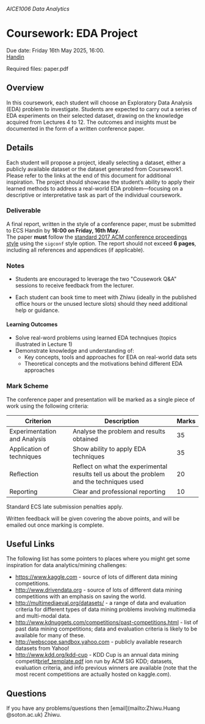 *AICE1006 Data Analytics*

# Coursework: EDA Project

Due date: Friday 16th May 2025, 16:00.  
[Handin](TBD)

Required files: paper.pdf

## Overview
In this coursework, each student will choose an Exploratory Data Analysis (EDA) problem to investigate. Students are expected to carry out a series of EDA experiments on their selected dataset, drawing on the knowledge acquired from Lectures 4 to 12. The outcomes and insights must be documented in the form of a written conference paper.


## Details

Each student will propose a project, ideally selecting a dataset, either a publicly available dataset or the dataset generated from Coursework1. Please refer to the links at the end of this document for additional inspiration. The project should showcase the student’s ability to apply their learned methods to address a real-world EDA problem—focusing on a descriptive or interpretative task as part of the individual coursework.

### Deliverable 

A final report, written in the style of a conference paper, must be submitted to ECS Handin by **16:00 on Friday, 16th May**.  
  The paper **must** follow the [standard 2017 ACM conference proceedings style](https://www.acm.org/publications/proceedings-template) using the `sigconf` style option. The report should not exceed **6 pages**, including all references and appendices (if applicable).  

### Notes
* Students are encouraged to leverage the two "Cousework Q&A" sessions to receive feedback from the lecturer.

* Each student can book time to meet with Zhiwu (ideally in the published office hours or the unused lecture slots) should they need additional help or guidance.

#### Learning Outcomes

* Solve real-word problems using learned EDA technqiues (topics illustrated in Lecture 1)
* Demonstrate knowledge and understanding of:
	- Key concepts, tools and approaches for EDA on real-world data sets
	- Theoretical concepts and the motivations behind different EDA approaches

### Mark Scheme

The conference paper and presentation will be marked as a single piece of work using the following criteria:


Criterion                    | Description                                                                                | Marks
-----------------------------|--------------------------------------------------------------------------------------------|-------
Experimentation and Analysis | Analyse the problem and results obtained                                                   | 35
Application of techniques    | Show ability to apply EDA techniques                                                       | 35
Reflection		     | Reflect on what the experimental results tell us about the problem and the techniques used | 20
Reporting                    | Clear and professional reporting                                                           | 10

Standard ECS late submission penalties apply.

Written feedback will be given covering the above points, and will be emailed out once marking is complete.

## Useful Links
The following list has some pointers to places where you might get some inspiration for data analytics/mining challenges:

* https://www.kaggle.com - source of lots of different data mining competitions.
* http://www.drivendata.org - source of lots of different data mining competitions with an emphasis on saving the world.
* http://multimediaeval.org/datasets/ - a range of data and evaluation criteria for different types of data mining problems involving multimedia and multi-modal data.
* http://www.kdnuggets.com/competitions/past-competitions.html - list of past data mining competitions; data and evaluation criteria is likely to be available for many of these.
* http://webscope.sandbox.yahoo.com - publicly available research datasets from Yahoo!
* http://www.kdd.org/kdd-cup - KDD Cup is an annual data mining competit[brief_template.pdf](https://github.com/jonhare/COMP6237/files/8068609/brief_template.pdf)
ion run by ACM SIG KDD; datasets, evaluation criteria, and info previous winners are available (note that the most recent competitions are actually hosted on kaggle.com).

## Questions
If you have any problems/questions then [email](mailto:Zhiwu.Huang @soton.ac.uk) Zhiwu.
